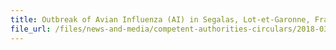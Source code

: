 ```yaml
---
title: Outbreak of Avian Influenza (AI) in Segalas, Lot-et-Garonne, France
file_url: /files/news-and-media/competent-authorities-circulars/2018-03-20-CA.pdf
---
```

